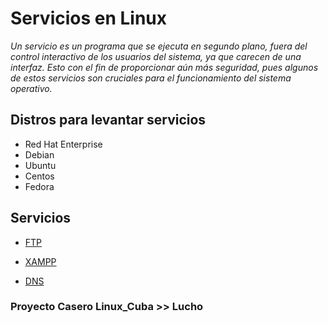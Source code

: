 # Servicios en Linux

_Un servicio es un programa que se ejecuta en segundo plano, fuera del control interactivo de los usuarios del sistema, ya que carecen de una interfaz. Esto con el fin de proporcionar aún más seguridad, pues algunos de estos servicios son cruciales para el funcionamiento del sistema operativo._

## Distros para levantar servicios 

* Red Hat Enterprise
* Debian
* Ubuntu
* Centos
* Fedora

## Servicios

* [FTP](https://github.com/Lucho00Cuba/Services/tree/main/FTP/ftp.md)

* [XAMPP](https://github.com/Lucho00Cuba/Services/tree/main/XAMPP/xampp.md)

* [DNS](https://github.com/Lucho00Cuba/Services/tree/main/DNS/dns.md)

### Proyecto Casero Linux_Cuba >> Lucho